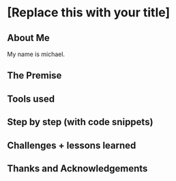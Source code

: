 # [Replace this with your title]

## About Me

My name is michael. 

## The Premise

## Tools used

## Step by step (with code snippets)

## Challenges + lessons learned

## Thanks and Acknowledgements

